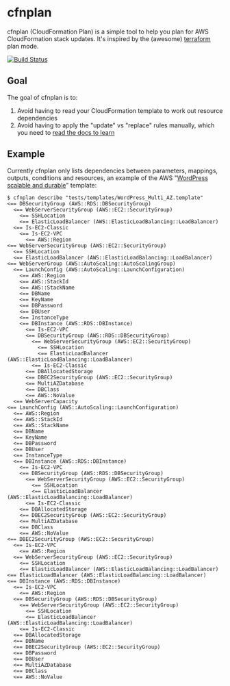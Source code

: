 # cfnplan
cfnplan (CloudFormation Plan) is a simple tool to help you plan for AWS CloudFormation stack updates. It's inspired
by the (awesome) [terraform](https://terraform.io/) plan mode.

[![Build Status](https://travis-ci.org/zsims/cfnplan.svg?branch=master)](https://travis-ci.org/zsims/cfnplan)

## Goal
The goal of cfnplan is to:

 1. Avoid having to read your CloudFormation template to work out resource dependencies
 2. Avoid having to apply the "update" vs "replace" rules manually, which you need to [read the docs to learn](http://docs.aws.amazon.com/AWSCloudFormation/latest/UserGuide/using-cfn-updating-stacks.html)

## Example
Currently cfnplan only lists dependencies between parameters, mappings, outputs, conditions and resources, an example of the AWS "[WordPress scalable and durable](http://docs.aws.amazon.com/AWSCloudFormation/latest/UserGuide/sample-templates-applications-ap-southeast-2.html)" template:

```
$ cfnplan describe "tests/templates/WordPress_Multi_AZ.template"
<== DBSecurityGroup (AWS::RDS::DBSecurityGroup)
  <== WebServerSecurityGroup (AWS::EC2::SecurityGroup)
    <== SSHLocation
    <== ElasticLoadBalancer (AWS::ElasticLoadBalancing::LoadBalancer)
  <== Is-EC2-Classic
    <== Is-EC2-VPC
      <== AWS::Region
<== WebServerSecurityGroup (AWS::EC2::SecurityGroup)
  <== SSHLocation
  <== ElasticLoadBalancer (AWS::ElasticLoadBalancing::LoadBalancer)
<== WebServerGroup (AWS::AutoScaling::AutoScalingGroup)
  <== LaunchConfig (AWS::AutoScaling::LaunchConfiguration)
    <== AWS::Region
    <== AWS::StackId
    <== AWS::StackName
    <== DBName
    <== KeyName
    <== DBPassword
    <== DBUser
    <== InstanceType
    <== DBInstance (AWS::RDS::DBInstance)
      <== Is-EC2-VPC
      <== DBSecurityGroup (AWS::RDS::DBSecurityGroup)
        <== WebServerSecurityGroup (AWS::EC2::SecurityGroup)
          <== SSHLocation
          <== ElasticLoadBalancer (AWS::ElasticLoadBalancing::LoadBalancer)
        <== Is-EC2-Classic
      <== DBAllocatedStorage
      <== DBEC2SecurityGroup (AWS::EC2::SecurityGroup)
      <== MultiAZDatabase
      <== DBClass
      <== AWS::NoValue
  <== WebServerCapacity
<== LaunchConfig (AWS::AutoScaling::LaunchConfiguration)
  <== AWS::Region
  <== AWS::StackId
  <== AWS::StackName
  <== DBName
  <== KeyName
  <== DBPassword
  <== DBUser
  <== InstanceType
  <== DBInstance (AWS::RDS::DBInstance)
    <== Is-EC2-VPC
    <== DBSecurityGroup (AWS::RDS::DBSecurityGroup)
      <== WebServerSecurityGroup (AWS::EC2::SecurityGroup)
        <== SSHLocation
        <== ElasticLoadBalancer (AWS::ElasticLoadBalancing::LoadBalancer)
      <== Is-EC2-Classic
    <== DBAllocatedStorage
    <== DBEC2SecurityGroup (AWS::EC2::SecurityGroup)
    <== MultiAZDatabase
    <== DBClass
    <== AWS::NoValue
<== DBEC2SecurityGroup (AWS::EC2::SecurityGroup)
  <== Is-EC2-VPC
    <== AWS::Region
  <== WebServerSecurityGroup (AWS::EC2::SecurityGroup)
    <== SSHLocation
    <== ElasticLoadBalancer (AWS::ElasticLoadBalancing::LoadBalancer)
<== ElasticLoadBalancer (AWS::ElasticLoadBalancing::LoadBalancer)
<== DBInstance (AWS::RDS::DBInstance)
  <== Is-EC2-VPC
    <== AWS::Region
  <== DBSecurityGroup (AWS::RDS::DBSecurityGroup)
    <== WebServerSecurityGroup (AWS::EC2::SecurityGroup)
      <== SSHLocation
      <== ElasticLoadBalancer (AWS::ElasticLoadBalancing::LoadBalancer)
    <== Is-EC2-Classic
  <== DBAllocatedStorage
  <== DBName
  <== DBEC2SecurityGroup (AWS::EC2::SecurityGroup)
  <== DBPassword
  <== DBUser
  <== MultiAZDatabase
  <== DBClass
  <== AWS::NoValue
```

